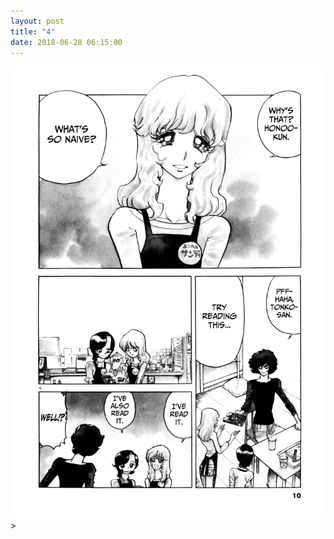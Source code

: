 ```yaml
---
layout: post
title: "4"
date: 2018-06-28 06:15:00
---
```

 <img src="/images/4.jpg" class="center">>
